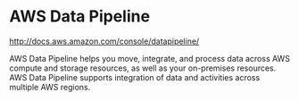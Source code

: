 # AWS Data Pipeline #

http://docs.aws.amazon.com/console/datapipeline/

AWS Data Pipeline helps you move, integrate, and process data across AWS compute and storage resources, as well as your on-premises resources. AWS Data Pipeline supports integration of data and activities across multiple AWS regions.


